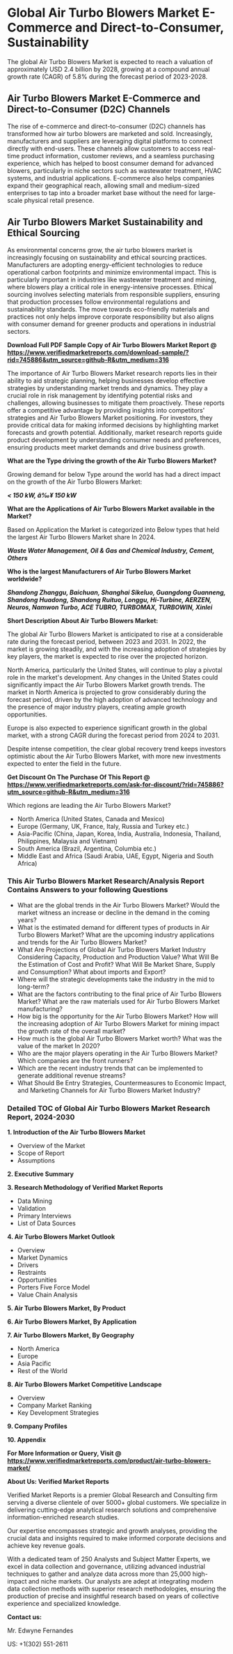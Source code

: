 <h1>Global Air Turbo Blowers Market E-Commerce and Direct-to-Consumer, Sustainability</h1><p class=""><p>The global Air Turbo Blowers Market is expected to reach a valuation of approximately USD 2.4 billion by 2028, growing at a compound annual growth rate (CAGR) of 5.8% during the forecast period of 2023-2028.</p><h2>Air Turbo Blowers Market E-Commerce and Direct-to-Consumer (D2C) Channels</h2><p>The rise of e-commerce and direct-to-consumer (D2C) channels has transformed how air turbo blowers are marketed and sold. Increasingly, manufacturers and suppliers are leveraging digital platforms to connect directly with end-users. These channels allow customers to access real-time product information, customer reviews, and a seamless purchasing experience, which has helped to boost consumer demand for advanced blowers, particularly in niche sectors such as wastewater treatment, HVAC systems, and industrial applications. E-commerce also helps companies expand their geographical reach, allowing small and medium-sized enterprises to tap into a broader market base without the need for large-scale physical retail presence.</p><h2>Air Turbo Blowers Market Sustainability and Ethical Sourcing</h2><p>As environmental concerns grow, the air turbo blowers market is increasingly focusing on sustainability and ethical sourcing practices. Manufacturers are adopting energy-efficient technologies to reduce operational carbon footprints and minimize environmental impact. This is particularly important in industries like wastewater treatment and mining, where blowers play a critical role in energy-intensive processes. Ethical sourcing involves selecting materials from responsible suppliers, ensuring that production processes follow environmental regulations and sustainability standards. The move towards eco-friendly materials and practices not only helps improve corporate responsibility but also aligns with consumer demand for greener products and operations in industrial sectors.</p></p><p class=""><strong>Download Full PDF Sample Copy of Air Turbo Blowers Market Report @ <a href="https://www.verifiedmarketreports.com/download-sample/?rid=745886&utm_source=github-R&utm_medium=316" target="_blank">https://www.verifiedmarketreports.com/download-sample/?rid=745886&utm_source=github-R&utm_medium=316</a></strong></p><p>The importance of&nbsp;Air Turbo Blowers Market research reports lies in their ability to aid strategic planning, helping businesses develop effective strategies by understanding market trends and dynamics. They play a crucial role in risk management by identifying potential risks and challenges, allowing businesses to mitigate them proactively. These reports offer a competitive advantage by providing insights into competitors' strategies and Air Turbo Blowers Market positioning. For investors, they provide critical data for making informed decisions by highlighting market forecasts and growth potential. Additionally, market research reports guide product development by understanding consumer needs and preferences, ensuring products meet market demands and drive business growth.</p><p><strong>What are the&nbsp;Type driving the growth of the Air Turbo Blowers Market?</strong></p><p id="" class="">Growing demand for below Type around the world has had a direct impact on the growth of the Air Turbo Blowers Market:</p><p class=""><em><strong>< 150 kW, â‰¥ 150 kW</strong></em></p><p class=""><strong>What are the&nbsp;Applications&nbsp;of Air Turbo Blowers Market available in the Market?</strong></p><p id="" class="">Based on Application the Market is categorized into Below types that held the largest Air Turbo Blowers Market share In 2024.</p><p class=""><em><strong>Waste Water Management, Oil & Gas and Chemical Industry, Cement, Others</strong></em></p><p class=""><strong>Who is the largest Manufacturers of Air Turbo Blowers Market worldwide?</strong></p><p><em><strong>Shandong Zhanggu, Baichuan, Shanghai Sikeluo, Guangdong Guanneng, Shandong Huadong, Shandong Ruituo, Longgu, Hi-Turbine, AERZEN, Neuros, Namwon Turbo, ACE TUBRO, TURBOMAX, TURBOWIN, Xinlei</strong></em></p><p id="" class=""><strong>Short Description About Air Turbo Blowers Market:</strong></p><p>The global Air Turbo Blowers Market is anticipated to rise at a considerable rate during the forecast period, between 2023 and 2031. In 2022, the market is growing steadily, and with the increasing adoption of strategies by key players, the market is expected to rise over the projected horizon.</p><p>North America, particularly the United States, will continue to play a pivotal role in the market's development. Any changes in the United States could significantly impact the Air Turbo Blowers Market growth trends. The market in North America is projected to grow considerably during the forecast period, driven by the high adoption of advanced technology and the presence of major industry players, creating ample growth opportunities.</p><p>Europe is also expected to experience significant growth in the global market, with a strong CAGR during the forecast period from 2024 to 2031.</p><p>Despite intense competition, the clear global recovery trend keeps investors optimistic about the Air Turbo Blowers Market, with more new investments expected to enter the field in the future.</p><p id="" class=""><strong>Get Discount On The Purchase Of This Report @ <a href="https://www.verifiedmarketreports.com/ask-for-discount/?rid=745886?utm_source=github-R&utm_medium=316" target="_blank">https://www.verifiedmarketreports.com/ask-for-discount/?rid=745886?utm_source=github-R&utm_medium=316</a></strong></p><p class="">Which regions are leading the Air Turbo Blowers Market?</p><ul><li>North America (United States, Canada and Mexico)</li><li>Europe (Germany, UK, France, Italy, Russia and Turkey etc.)</li><li>Asia-Pacific (China, Japan, Korea, India, Australia, Indonesia, Thailand, Philippines, Malaysia and Vietnam)</li><li>South America (Brazil, Argentina, Columbia etc.)</li><li>Middle East and Africa (Saudi Arabia, UAE, Egypt, Nigeria and South Africa)</li></ul><h3 id="" class="">This Air Turbo Blowers Market Research/Analysis Report Contains Answers to your following Questions</h3><ul><li>What are the global trends in the Air Turbo Blowers Market? Would the market witness an increase or decline in the demand in the coming years?</li><li>What is the estimated demand for different types of products in Air Turbo Blowers Market? What are the upcoming industry applications and trends for the Air Turbo Blowers Market?</li><li>What Are Projections of Global Air Turbo Blowers Market Industry Considering Capacity, Production and Production Value? What Will Be the Estimation of Cost and Profit? What Will Be Market Share, Supply and Consumption? What about imports and Export?</li><li>Where will the strategic developments take the industry in the mid to long-term?</li><li>What are the factors contributing to the final price of Air Turbo Blowers Market? What are the raw materials used for Air Turbo Blowers Market manufacturing?</li><li>How big is the opportunity for the Air Turbo Blowers Market? How will the increasing adoption of Air Turbo Blowers Market for mining impact the growth rate of the overall market?</li><li>How much is the global Air Turbo Blowers Market worth? What was the value of the market In 2020?</li><li>Who are the major players operating in the Air Turbo Blowers Market? Which companies are the front runners?</li><li>Which are the recent industry trends that can be implemented to generate additional revenue streams?</li><li>What Should Be Entry Strategies, Countermeasures to Economic Impact, and Marketing Channels for Air Turbo Blowers Market Industry?</li></ul><h3 id="" class="">Detailed TOC of Global Air Turbo Blowers Market Research Report, 2024-2030</h3><p id="" class=""><strong>1. Introduction of the Air Turbo Blowers Market</strong></p><ul><li>Overview of the Market</li><li>Scope of Report</li><li>Assumptions</li></ul><p id="" class=""><strong>2. Executive Summary</strong></p><p id="" class=""><strong>3. Research Methodology of Verified Market Reports</strong></p><ul><li>Data Mining</li><li>Validation</li><li>Primary Interviews</li><li>List of Data Sources</li></ul><p id="" class=""><strong>4. Air Turbo Blowers Market Outlook</strong></p><ul><li>Overview</li><li>Market Dynamics</li><li>Drivers</li><li>Restraints</li><li>Opportunities</li><li>Porters Five Force Model</li><li>Value Chain Analysis</li></ul><p id="" class=""><strong>5. Air Turbo Blowers Market, By Product</strong></p><p id="" class=""><strong>6. Air Turbo Blowers Market, By Application</strong></p><p id="" class=""><strong>7. Air Turbo Blowers Market, By Geography</strong></p><ul><li>North America</li><li>Europe</li><li>Asia Pacific</li><li>Rest of the World</li></ul><p id="" class=""><strong>8. Air Turbo Blowers Market Competitive Landscape</strong></p><ul><li>Overview</li><li>Company Market Ranking</li><li>Key Development Strategies</li></ul><p id="" class=""><strong>9. Company Profiles</strong></p><p id="" class=""><strong>10. Appendix</strong></p><p id="" class=""><strong>For More Information or Query, Visit @ <a href="https://www.verifiedmarketreports.com/product/air-turbo-blowers-market/" target="_blank">https://www.verifiedmarketreports.com/product/air-turbo-blowers-market/</a></strong></p><p id="" class=""><strong>About Us: Verified Market Reports</strong></p><p id="" class="">Verified Market Reports is a premier Global Research and Consulting firm serving a diverse clientele of over 5000+ global customers. We specialize in delivering cutting-edge analytical research solutions and comprehensive information-enriched research studies.</p><p id="" class="">Our expertise encompasses strategic and growth analyses, providing the crucial data and insights required to make informed corporate decisions and achieve key revenue goals.</p><p id="" class="">With a dedicated team of 250 Analysts and Subject Matter Experts, we excel in data collection and governance, utilizing advanced industrial techniques to gather and analyze data across more than 25,000 high-impact and niche markets. Our analysts are adept at integrating modern data collection methods with superior research methodologies, ensuring the production of precise and insightful research based on years of collective experience and specialized knowledge.</p><p id="" class=""><strong>Contact us:</strong></p><p id="" class="">Mr. Edwyne Fernandes</p><p id="" class="">US: +1(302) 551-2611</p>